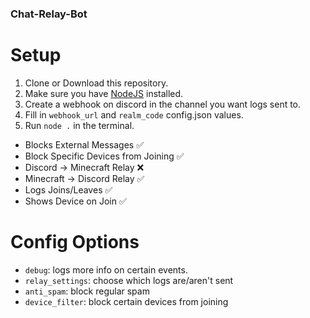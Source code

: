 ### Chat-Relay-Bot

# Setup
1. Clone or Download this repository.
2. Make sure you have [NodeJS](https://nodejs.org/en/download) installed.
3. Create a webhook on discord in the channel you want logs sent to.
4. Fill in `webhook_url` and `realm_code` config.json values.
5. Run `node .` in the terminal.


* Blocks External Messages ✅
* Block Specific Devices from Joining ✅
* Discord -> Minecraft Relay ❌
* Minecraft -> Discord Relay ✅
* Logs Joins/Leaves ✅
* Shows Device on Join ✅

# Config Options
* `debug`: logs more info on certain events.
* `relay_settings`: choose which logs are/aren't sent
* `anti_spam`: block regular spam
* `device_filter`: block certain devices from joining